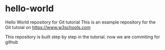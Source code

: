 # hello-world
Hello World repository for Git tutorial
This is an example repository for the Git tutoial on https://www.w3schools.com

This repository is built step by step in the tutorial.
now we are commiting for github
